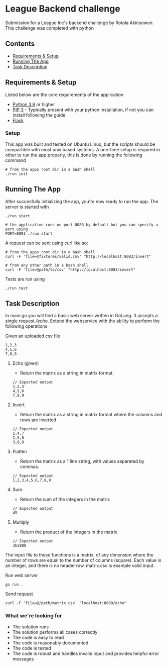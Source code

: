 # League Backend challenge
Submission for a League Inc's backend challenge by Rotola Akinsowon. This challenge was completed with python


## Contents
* [Requirements & Setup](#Requirements-&-Setup)
* [Running The App](#running-the-app)
* [Task Description](#task-description) 


## Requirements & Setup
Listed below are the core requirements of the application
- [Python 3.8](https://www.python.org/downloads/release/python-380/) or higher
- [PIP 3](https://pip.pypa.io/en/stable/installation/) - Typically present with your python installation, if not you 
  can install following the guide
- [Flask](https://flask.palletsprojects.com/en/2.0.x/installation/)

### Setup
This app was built and tested on Ubuntu Linux, but the scripts should be compartible with most unix based systems.
A one-time setup is required in other to run the app properly, this is done by running the following command
  ```shell
  # from the apps root dir in a bash shell
  ./run init
  ```

## Running The App
After succesfully initializing the app, you're now ready to run the app.
The server is started with 

```shell
./run start

# the application runs on port 8083 by default but you can specify a port using
PORT=8091 ./run start

```
A request can be sent using curl like so:

```shell
# from the apps root dir in a bash shell
curl -F 'file=@fixtures/valid.csv' "http://localhost:8083/invert"

# from any other path in a bash shell
curl -F 'file=@path/to/csv' "http://localhost:8083/invert"

```

Tests are run using

```shell
./run test

```

## Task Description

In main.go you will find a basic web server written in GoLang. It accepts a single request _/echo_. Extend the webservice with the ability to perform the following operations

Given an uploaded csv file
```
1,2,3
4,5,6
7,8,9
```

1. Echo (given)
    - Return the matrix as a string in matrix format.
    
    ```
    // Expected output
    1,2,3
    4,5,6
    7,8,9
    ``` 
2. Invert
    - Return the matrix as a string in matrix format where the columns and rows are inverted
    ```
    // Expected output
    1,4,7
    2,5,8
    3,6,9
    ``` 
3. Flatten
    - Return the matrix as a 1 line string, with values separated by commas.
    ```
    // Expected output
    1,2,3,4,5,6,7,8,9
    ``` 
4. Sum
    - Return the sum of the integers in the matrix
    ```
    // Expected output
    45
    ``` 
5. Multiply
    - Return the product of the integers in the matrix
    ```
    // Expected output
    362880
    ``` 

The input file to these functions is a matrix, of any dimension where the number of rows are equal to the number of columns (square). Each value is an integer, and there is no header row. matrix.csv is example valid input.  

Run web server
```
go run .
```

Send request
```
curl -F 'file=@/path/matrix.csv' "localhost:8080/echo"
```

### What we're looking for

- The solution runs
- The solution performs all cases correctly
- The code is easy to read
- The code is reasonably documented
- The code is tested
- The code is robust and handles invalid input and provides helpful error messages